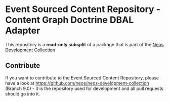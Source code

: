 # Event Sourced Content Repository - Content Graph Doctrine DBAL Adapter

This repository is a **read-only subsplit** of a package that is part of the [Neos Development Collection](https://github.com/neos/neos-development-collection)

Contribute
----------

If you want to contribute to the Event Sourced Content Repository, please have a look at
https://github.com/neos/neos-development-collection (Branch 9.0) - it is the repository
used for development and all pull requests should go into it.
